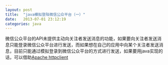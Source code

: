```yaml
---
layout: post
title:  "java模拟登陆微信公众平台（一）"
date:   2013-07-01 23:12:19
categories: java
---
```


微信公众平台的API未提供主动向关注者发送消息的功能，如果要向关注者发送消息只能登录微信公众平台进行发送，而如果想在自己的应用中向某个关注者发送消息，目前只能通过模拟登录到微信公众平台的方式进行发送，如果要用java实现的话，可以借助[Apache httpclient][Apache httpclient]














[Apache httpclient]: http://hc.apache.org/httpcomponents-client-ga/index.html